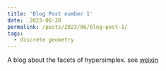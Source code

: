 ```yaml
---
title: 'Blog Post number 1'
date:  2023-06-28
permalink: /posts/2023/06/blog-post-1/
tags:
  - discrete geometry
---
```


A blog about the facets of hypersimplex.
see [weixin](https://mp.weixin.qq.com/s?__biz=Mzk0MTI4MTM1Mw==&mid=2247483711&idx=1&sn=52d69cdb6d1e01406f0ecb9132e42a2e&chksm=c2d59819f5a2110f0f34d184c9500dad54116f0cb04dc67035f4a6189149b039c99dfed8b885&token=1965157877&lang=zh_CN#rd)
